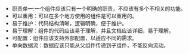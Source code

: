 - 职责单一:一个组件应该只有一个明确的职责，不应该有多个不相关的功能。
- 可以重用：可以在多个地方使用的组件是可以重用的。
- 易于维护：代码结构清晰，逻辑明确，便于维护。
- 易于理解：组件的代码应该易于理解，并且文档应该详细，易于理解。
- 可配置：组件应该支持外部配置，以适应不同的需求。
- 单向数据流：数据应该只能从父组件传递到子组件，不能反向流动。

